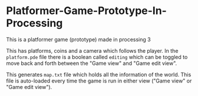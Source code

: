 # Platformer-Game-Prototype-In-Processing
This is a platformer game (prototype) made in processing 3

This has platforms, coins and a camera which follows the player. In the ```platform.pde``` file there is a boolean called ```editing``` which can be toggled to move back and forth between the "Game view" and "Game edit view".

This generates ```map.txt``` file which holds all the information of the world. This file is auto-loaded every time the game is run in either view ("Game view" or "Game edit view").

